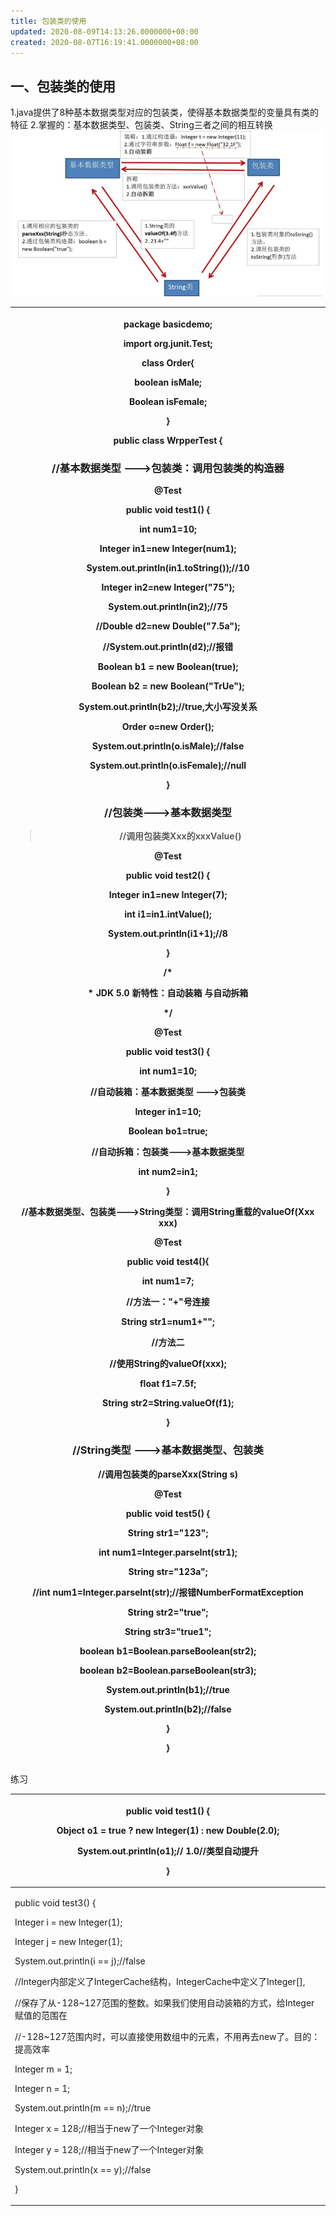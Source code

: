 ```yaml
---
title: 包装类的使用
updated: 2020-08-09T14:13:26.0000000+08:00
created: 2020-08-07T16:19:41.0000000+08:00
---
```


## 一、包装类的使用
1.java提供了8种基本数据类型对应的包装类，使得基本数据类型的变量具有类的特征
2.掌握的：基本数据类型、包装类、String三者之间的相互转换
![image1](../../assets/f4c0effbb8be47ac93bc30872b0cb1eb.png)

<table>
<colgroup>
<col style="width: 100%" />
</colgroup>
<thead>
<tr class="header">
<th><p>package basicdemo;</p>
<p></p>
<p>import org.junit.Test;</p>
<p>class Order{</p>
<p>boolean isMale;</p>
<p>Boolean isFemale;</p>
<p>}</p>
<p>public class WrpperTest {</p>
<h3 id="基本数据类型----包装类调用包装类的构造器">//基本数据类型 ---&gt;包装类：调用包装类的构造器</h3>
<p>@Test</p>
<p>public void test1() {</p>
<p>int num1=10;</p>
<p>Integer in1=new Integer(num1);</p>
<p>System.out.println(in1.toString());//10</p>
<p></p>
<p>Integer in2=new Integer("75");</p>
<p>System.out.println(in2);//75</p>
<p></p>
<p>//Double d2=new Double("7.5a");</p>
<p>//System.out.println(d2);//报错</p>
<p></p>
<p>Boolean b1 = new Boolean(true);</p>
<p>Boolean b2 = new Boolean("TrUe");</p>
<p>System.out.println(b2);//true,大小写没关系</p>
<p></p>
<p>Order o=new Order();</p>
<p>System.out.println(o.isMale);//false</p>
<p>System.out.println(o.isFemale);//null</p>
<p>}</p>
<h3 id="包装类---基本数据类型">//包装类---&gt;基本数据类型</h3>
<blockquote>
<p>//调用包装类Xxx的xxxValue()</p>
</blockquote>
<p>@Test</p>
<p>public void test2() {</p>
<p>Integer in1=new Integer(7);</p>
<p>int i1=in1.intValue();</p>
<p>System.out.println(i1+1);//8</p>
<p>}</p>
<p>/*</p>
<p> * JDK 5.0 新特性：自动装箱 与自动拆箱</p>
<p> */</p>
<p>@Test</p>
<p>public void test3() {</p>
<p>int num1=10;</p>
<p>//自动装箱：基本数据类型 ---&gt;包装类</p>
<p>Integer in1=10;</p>
<p>Boolean bo1=true;</p>
<p>//自动拆箱：包装类---&gt;基本数据类型</p>
<p>int num2=in1;</p>
<p>}</p>
<p>//基本数据类型、包装类---&gt;String类型：调用String重载的valueOf(Xxx xxx)</p>
<p>@Test</p>
<p>public void test4(){</p>
<p>int num1=7;</p>
<p>//方法一："+"号连接</p>
<p>String str1=num1+"";</p>
<p>//方法二</p>
<p>//使用String的valueOf(xxx);</p>
<p>float f1=7.5f;</p>
<p>String str2=String.valueOf(f1);</p>
<p>}</p>
<h3 id="string类型----基本数据类型包装类">//String类型 ---&gt;基本数据类型、包装类</h3>
<p>//调用包装类的parseXxx(String s)</p>
<p>@Test</p>
<p>public void test5() {</p>
<p>String str1="123";</p>
<p>int num1=Integer.parseInt(str1);</p>
<p>String str="123a";</p>
<p>//int num1=Integer.parseInt(str);//报错NumberFormatException</p>
<p>String str2="true";</p>
<p>String str3="true1";</p>
<p>boolean b1=Boolean.parseBoolean(str2);</p>
<p>boolean b2=Boolean.parseBoolean(str3);</p>
<p>System.out.println(b1);//true</p>
<p>System.out.println(b2);//false</p>
<p>}</p>
<p>}</p>
<p></p></th>
</tr>
</thead>
<tbody>
</tbody>
</table>
练习

<table>
<colgroup>
<col style="width: 100%" />
</colgroup>
<thead>
<tr class="header">
<th><p>public void test1() {</p>
<p>Object o1 = true ? new Integer(1) : new Double(2.0);</p>
<p>System.out.println(o1);// 1.0//类型自动提升</p>
<p>}</p></th>
</tr>
</thead>
<tbody>
<tr class="odd">
<td><p>public void test3() {</p>
<p>Integer i = new Integer(1);</p>
<p>Integer j = new Integer(1);</p>
<p>System.out.println(i == j);//false</p>
<p></p>
<p>//Integer内部定义了IntegerCache结构，IntegerCache中定义了Integer[],</p>
<p>//保存了从-128~127范围的整数。如果我们使用自动装箱的方式，给Integer赋值的范围在</p>
<p>//-128~127范围内时，可以直接使用数组中的元素，不用再去new了。目的：提高效率</p>
<p></p>
<p>Integer m = 1;</p>
<p>Integer n = 1;</p>
<p>System.out.println(m == n);//true</p>
<p></p>
<p>Integer x = 128;//相当于new了一个Integer对象</p>
<p>Integer y = 128;//相当于new了一个Integer对象</p>
<p>System.out.println(x == y);//false</p>
<p>}</p></td>
</tr>
</tbody>
</table>


